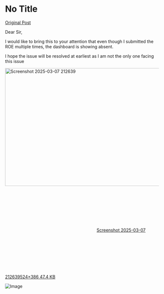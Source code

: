# No Title

[Original Post](https://discourse.onlinedegree.iitm.ac.in/t/169369/3)

<p>Dear Sir,</p>
<p>I would like to bring this to your attention that even though I submitted the ROE multiple times, the dashboard is showing absent.</p>
<p>I hope the issue will be resolved at earliest as I am not the only one facing this issue</p>
<p><div class="lightbox-wrapper"><a class="lightbox" href="https://europe1.discourse-cdn.com/flex013/uploads/iitm/original/3X/4/4/445af6080ca00a4985804706967af87746caddf8.png" data-download-href="/uploads/short-url/9KHlLS5EES5uYQVjaDGnaIgke7K.png?dl=1" title="Screenshot 2025-03-07 212639" rel="noopener nofollow ugc"><img src="https://europe1.discourse-cdn.com/flex013/uploads/iitm/original/3X/4/4/445af6080ca00a4985804706967af87746caddf8.png" alt="Screenshot 2025-03-07 212639" data-base62-sha1="9KHlLS5EES5uYQVjaDGnaIgke7K" width="524" height="386"><div class="meta"><svg class="fa d-icon d-icon-far-image svg-icon" aria-hidden="true"><use href="#far-image"></use></svg><span class="filename">Screenshot 2025-03-07 212639</span><span class="informations">524×386 47.4 KB</span><svg class="fa d-icon d-icon-discourse-expand svg-icon" aria-hidden="true"><use href="#discourse-expand"></use></svg></div></a></div></p>

![Image](https://europe1.discourse-cdn.com/flex013/uploads/iitm/original/3X/4/4/445af6080ca00a4985804706967af87746caddf8.png)